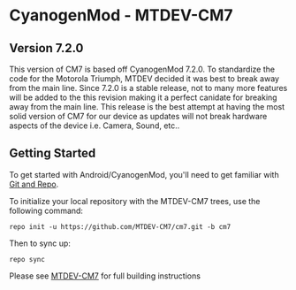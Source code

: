 CyanogenMod - MTDEV-CM7
===========
Version 7.2.0
---------------
This version of CM7 is based off CyanogenMod 7.2.0. To standardize the code for the Motorola Triumph, MTDEV decided it was best to break away 
from the main line. Since 7.2.0 is a stable release, not to many more features will be added to the this revision making it a perfect canidate
for breaking away from the main line. This release is the best attempt at having the most solid version of CM7 for our device as updates
will not break hardware aspects of the device i.e. Camera, Sound, etc..

Getting Started
---------------

To get started with Android/CyanogenMod, you'll need to get
familiar with [Git and Repo](http://source.android.com/download/using-repo).

To initialize your local repository with the MTDEV-CM7 trees, use the following command:

    repo init -u https://github.com/MTDEV-CM7/cm7.git -b cm7

Then to sync up:

    repo sync

Please see [MTDEV-CM7](http://mtdev.us/build/build-mtdev-cm7/) for full building instructions

